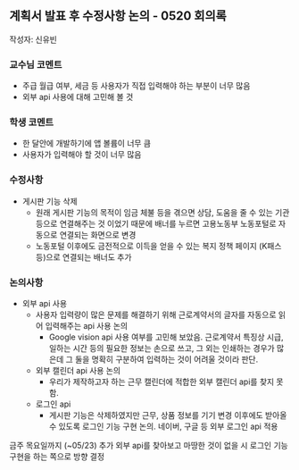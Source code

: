 ## 계획서 발표 후 수정사항 논의 - 0520 회의록 
작성자: 신유빈
### 교수님 코멘트
- 주급 월급 여부, 세금 등 사용자가 직접 입력해야 하는 부분이 너무 많음
- 외부 api 사용에 대해 고민해 볼 것 

### 학생 코멘트
- 한 달안에 개발하기에 앱 볼륨이 너무 큼
- 사용자가 입력해야 할 것이 너무 많음 

### 수정사항
- 게시판 기능 삭제 
    - 원래 게시판 기능의 목적이 임금 체불 등을 겪으면 상담, 도움을 줄 수 있는 기관 등으로 연결해주는 것 이었기 때문에 배너를 누르면 고용노동부 노동포털로 자동으로 연결되는 화면으로 변경
    - 노동포털 이후에도 금전적으로 이득을 얻을 수 있는 복지 정책 페이지 (K패스 등)으로 연결되는 배너도 추가

### 논의사항
- 외부 api 사용
    - 사용자 입력량이 많은 문제를 해결하기 위해 근로계약서의 글자를 자동으로 읽어 입력해주는 api 사용 논의
        - Google vision api 사용 여부를 고민해 보았음. 근로계약서 특징상 시급, 일하는 시간 등의 필요한 정보는 손으로 쓰고, 그 외는 인쇄하는 경우가 많은데 그 둘을 명확히 구분하여 입력하는 것이 어려울 것이라 판단.
    - 외부 캘린더 api 사용 논의
        - 우리가 제작하고자 하는 근무 캘린더에 적합한 외부 캘린더 api를 찾지 못함.
    - 로그인 api
        - 게시판 기능은 삭제하였지만 근무, 상품 정보를 기기 변경 이후에도 받아올 수 있도록 로그인 기능 구현 논의. 네이버,  구글 등 외부 로그인 api 적용

금주 목요일까지 (~05/23) 추가 외부 api를 찾아보고 마땅한 것이 없을 시 로그인 기능 구현을 하는 쪽으로 방향 결정